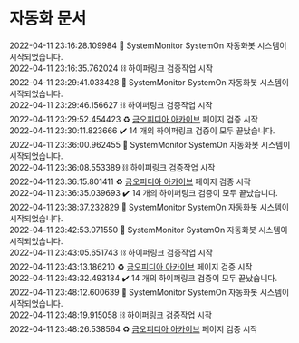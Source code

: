 # 자동화 문서

2022-04-11 23:16:28.109984 :rocket: SystemMonitor SystemOn 자동화봇 시스템이 시작되었습니다.  
2022-04-11 23:16:35.762024 :chains: 하이퍼링크 검증작업 시작  
2022-04-11 23:29:41.033428 :rocket: SystemMonitor SystemOn 자동화봇 시스템이 시작되었습니다.  
2022-04-11 23:29:46.156627 :chains: 하이퍼링크 검증작업 시작  
2022-04-11 23:29:52.454423 :recycle: [금오피디아 아카이브](https://github.com/Htmla69/Kumoh_In7) 페이지 검증 시작  
2022-04-11 23:30:11.823666 :heavy_check_mark: 14 개의 하이퍼링크 검증이 모두 끝났습니다.  
2022-04-11 23:36:00.962455 :rocket: SystemMonitor SystemOn 자동화봇 시스템이 시작되었습니다.  
2022-04-11 23:36:08.553389 :chains: 하이퍼링크 검증작업 시작  
2022-04-11 23:36:15.801411 :recycle: [금오피디아 아카이브](https://github.com/Htmla69/Kumoh_In7) 페이지 검증 시작  
2022-04-11 23:36:35.039693 :heavy_check_mark: 14 개의 하이퍼링크 검증이 모두 끝났습니다.  
2022-04-11 23:38:37.232829 :rocket: SystemMonitor SystemOn 자동화봇 시스템이 시작되었습니다.  
2022-04-11 23:42:53.071550 :rocket: SystemMonitor SystemOn 자동화봇 시스템이 시작되었습니다.  
2022-04-11 23:43:05.651743 :chains: 하이퍼링크 검증작업 시작  
2022-04-11 23:43:13.186210 :recycle: [금오피디아 아카이브](https://github.com/Htmla69/Kumoh_In7) 페이지 검증 시작  
2022-04-11 23:43:32.493134 :heavy_check_mark: 14 개의 하이퍼링크 검증이 모두 끝났습니다.  
2022-04-11 23:48:12.600639 :rocket: SystemMonitor SystemOn 자동화봇 시스템이 시작되었습니다.  
2022-04-11 23:48:19.915058 :chains: 하이퍼링크 검증작업 시작  
2022-04-11 23:48:26.538564 :recycle: [금오피디아 아카이브](https://github.com/Htmla69/Kumoh_In7) 페이지 검증 시작  
